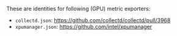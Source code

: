 These are identities for following (GPU) metric exporters:
* `collectd.json`: https://github.com/collectd/collectd/pull/3968
* `xpumanager.json`:  https://github.com/intel/xpumanager
